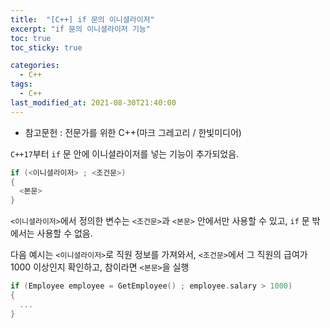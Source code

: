 ```yaml
---
title:  "[C++] if 문의 이니셜라이저"
excerpt: "if 문의 이니셜라이저 기능"
toc: true
toc_sticky: true

categories:
  - C++
tags:
  - C++
last_modified_at: 2021-08-30T21:40:00
---
```


* 참고문헌 : 전문가를 위한 C++(마크 그레고리 / 한빛미디어)

`C++17`부터 `if` 문 안에 이니셜라이저를 넣는 기능이 추가되었음.

```cpp
if (<이니셜라이저> ; <조건문>)
{
  <본문>
}
```

`<이니셜라이저>`에서 정의한 변수는 `<조건문>`과 `<본문>` 안에서만 사용할 수 있고, `if` 문 밖에서는 사용할 수 없음.

다음 예시는 `<이니셜라이저>`로 직원 정보를 가져와서, `<조건문>`에서 그 직원의 급여가 1000 이상인지 확인하고, 참이라면 `<본문>`을 실행
```cpp
if (Employee employee = GetEmployee() ; employee.salary > 1000)
{
  ...
}
```